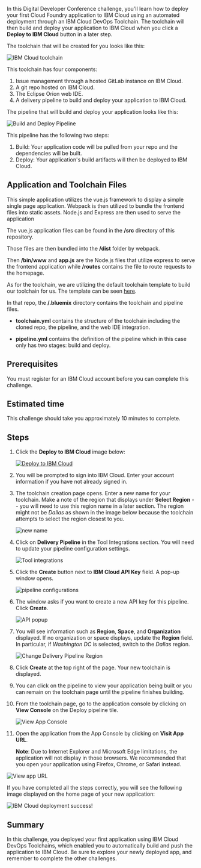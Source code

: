 In this Digital Developer Conference challenge, you'll learn how to deploy your first Cloud Foundry application to IBM Cloud using an automated deployment through an IBM Cloud DevOps Toolchain. The toolchain will then build and deploy your application to IBM Cloud when you click a **Deploy to IBM Cloud** button in a later step.

The toolchain that will be created for you looks like this:

![IBM Cloud toolchain](images/toolchain.png)

This toolchain has four components:

1. Issue management through a hosted GitLab instance on IBM Cloud.
2. A git repo hosted on IBM Cloud.
3. The Eclipse Orion web IDE.
4. A delivery pipeline to build and deploy your application to IBM Cloud.

The pipeline that will build and deploy your application looks like this:

![Build and Deploy Pipeline](images/pipeline.png)

This pipeline has the following two steps:

1. Build: Your application code will be pulled from your repo and the dependencies will be built.
2. Deploy: Your application's build artifacts will then be deployed to IBM Cloud.

## Application and Toolchain Files
This simple application utilizes the vue.js framework to display a simple single page application. Webpack is then utilized to bundle the frontend files into static assets. Node.js and Express are then used to serve the application

The vue.js application files can be found in the **/src** directory of this repository. 

Those files are then bundled into the **/dist** folder by webpack.

Then **/bin/www** and **app.js** are the Node.js files that utilize express to serve the frontend application while **/routes** contains the file to route requests to the homepage.

As for the toolchain, we are utilizing the default toolchain template to build our toolchain for us. The template can be seen [here](https://github.com/open-toolchain/default-toolchain).

In that repo, the **/.bluemix** directory contains the toolchain and pipeline files.

- **toolchain.yml** contains the structure of the toolchain including the cloned repo, the pipeline, and the web IDE integration.

- **pipeline.yml** contains the definition of the pipeline which in this case only has two stages: build and deploy.

## Prerequisites

You must register for an IBM Cloud account before you can complete this challenge.

## Estimated time

This challenge should take you approximately 10 minutes to complete.

## Steps

1. Click the **Deploy to IBM Cloud** image below:

   [![Deploy to IBM Cloud](https://cloud.ibm.com/devops/setup/deploy/button.svg)](https://cloud.ibm.com/devops/setup/deploy?repository=https://github.com/omidmeh/ddc-challenge-1.git&branch=master)

2. You will be prompted to sign into IBM Cloud. Enter your account information if you have not already signed in.
3. The toolchain creation page opens. Enter a new name for your toolchain. Make a note of the region that displays under **Select Region** -- you will need to use this region name in a later section. The region might not be *Dallas* as shown in the image below because the toolchain attempts to select the region closest to you.

   ![new name](images/newName.png)

4. Click on **Delivery Pipeline** in the Tool Integrations section. You will need to update your pipeline configuration settings.

   ![Tool integrations](images/toolIntegrations.png)

5. Click the **Create** button next to **IBM Cloud API Key** field. A pop-up window opens.

   ![pipeline configurations](images/pipelineConfigurations.png)

6. The window asks if you want to create a new API key for this pipeline. Click **Create**.

   ![API popup](images/APICreate.png)

7. You will see information such as **Region**, **Space**, and **Organization** displayed. If no organization or space displays, update the **Region** field. In particular, if *Washington DC* is selected, switch to the *Dallas* region.

    ![Change Delivery Pipeline Region](images/setDeliveryPipelineRegion.png)

8. Click **Create** at the top right of the page. Your new toolchain is displayed.
9. You can click on the pipeline to view your application being built or you can remain on the toolchain page until the pipeline finishes building.
10. From the toolchain page, go to the application console by clicking on **View Console** on the Deploy pipeline tile.

    ![View App Console](images/viewAppConsole.png)

11. Open the application from the App Console by clicking on **Visit App URL**.

     **Note**: Due to Internet Explorer and Microsoft Edge limitations, the application will not display in those browsers. We recommended that you open your application using Firefox, Chrome, or Safari instead.

   ![View app URL](images/viewAppURL.png)

If you have completed all the steps correctly, you will see the following image displayed on the home page of your new application:

![IBM Cloud deployment success!](images/thumbsUp.png)

## Summary
In this challenge, you deployed your first application using IBM Cloud DevOps Toolchains, which enabled you to automatically build and push the application to IBM Cloud. Be sure to explore your newly deployed app, and remember to complete the other challenges.
